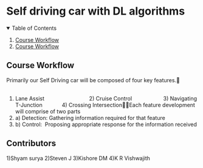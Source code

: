 # Self driving car with DL algorithms


<details open="open">
  <summary>Table of Contents</summary>
  <ol>
    <li><a href="#Course-Workflow">Course Workflow</a></li>
    <li><a href="#Contributors">Course Workflow</a></li>

  </ol>
</details>

## Course Workflow
Primarily our Self Driving car will be composed of four key features.                     
1) Lane Assist                              2) Cruise Control                     3) Navigating T-Junction             4) Crossing IntersectionEach feature development will comprise of two parts
2) a) Detection: Gathering information required for that feature
3) b) Control:  Proposing appropriate response for the information received

## Contributors
1)Shyam surya
2)Steven J
3)Kishore DM
4)K R Vishwajith
